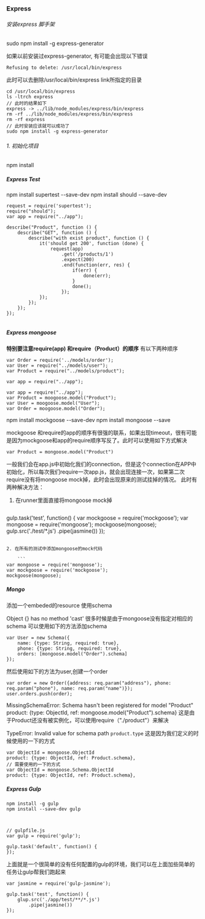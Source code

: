 ### Express
###### 安装express 脚手架
sudo npm install -g express-generator

如果以前安装过express-generator, 有可能会出现以下错误   
	
	Refusing to delete: /usr/local/bin/express
此时可以去删除/usr/local/bin/express link所指定的目录

```
cd /usr/local/bin/express
ls -ltrch express
// 此时的结果如下
express -> ../lib/node_modules/express/bin/express
rm -rf ../lib/node_modules/express/bin/express
rm -rf express
// 此时安装应该就可以成功了
sudo npm install -g express-generator
```

###### 1. 初始化项目
npm install

##### Express Test
npm install supertest --save-dev
npm install should --save-dev

```
request = require('supertest');
require("should");
var app = require("../app");

describe("Product", function () {
    describe("GET", function () {
        describe("with exist product", function () {
            it('should get 200', function (done) {
                request(app)
                    .get('/products/1')
                    .expect(200)
                    .end(function(err, res) {
                        if(err) {
                            done(err);
                        }
                        done();
                    });
            });
        });
    });
});
    
```

##### Express mongoose

**特别要注意require(app) 和require（Product）的顺序**
有以下两种顺序
```
var Order = require('../models/order');
var User = require("../models/user");
var Product = require("../models/product");

var app = require("../app");
```

```
var app = require("../app");
var Product = moogoose.model("Product");
var User = moogoose.model("User");
var Order = moogoose.model("Order");
```

npm install mockgoose --save-dev
npm install mongoose --save


mockgoose 和require的app的顺序有很强的联系，如果出现timeout，很有可能是因为mockgoose和app的require顺序写反了。此时可以使用如下方式解决

```
var Product = mongoose.model("Product")
```



一般我们会在app.js中初始化我们的connection，但是这个connection在APP中初始化，所以每次我们require一次app.js，就会出现连接一次，如果第二次require没有将mongoose mock掉，此时会出现原来的测试挂掉的情况。
此时有两种解决方法：

1. 在runner里面直接将mongoose mock掉

	```
gulp.task('test', function() {
    var mockgoose = require('mockgoose');
    var mongoose = require('mongoose');
    mockgoose(mongoose);
    gulp.src('./test/*.js')
        .pipe(jasmine())
});
```

2. 在所有的测试中添加mongoose的mock代码   

	```
var mongoose = require('mongoose');
var mockgoose = require('mockgoose');
mockgoose(mongoose);
```

##### Mongo
添加一个embeded的resource
使用schema

Object {} has no method 'cast'
很多时候是由于mongoose没有指定对相应的schema
可以使用如下的方法添加schema

```
var User = new Schema({
    name: {type: String, required: true},
    phone: {type: String, required: true},
    orders: [mongoose.model("Order").schema]
});
```

然后使用如下的方法为user,创建一个order

```
var order = new Order({address: req.param("address"), phone: req.param("phone"), name: req.param("name")});
user.orders.push(order);
```


MissingSchemaError: Schema hasn't been registered for model "Product"
product: {type: ObjectId, ref: mongoose.model("Product").schema}
这是由于Product还没有被实例化，可以使用require（"./product"）来解决



TypeError: Invalid value for schema path `product.type`
这是因为我们定义的时候使用的一下的方式
```
var ObjectId = mongoose.ObjectId
product: {type: ObjectId, ref: Product.schema},
// 需要使用的一下的方式
var ObjectId = mongoose.Schema.ObjectId
product: {type: ObjectId, ref: Product.schema},
```
##### Express Gulp
```
npm install -g gulp
npm install --save-dev gulp



// gulpfile.js
var gulp = require('gulp');

gulp.task('default', function() {
});
```
上面就是一个很简单的没有任何配置的gulp的环境，我们可以在上面加些简单的任务让gulp帮我们跑起来

```
var jasmine = require('gulp-jasmine');

gulp.task('test', function() {
	glup.src('./app/test/**/*.js')
		.pipe(jasmine())
});
```

